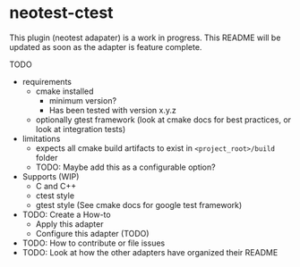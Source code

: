 # neotest-ctest

This plugin (neotest adapater) is a work in progress. This README will be updated
as soon as the adapter is feature complete.

TODO
- requirements
  - cmake installed
    - minimum version?
    - Has been tested with version x.y.z
  - optionally gtest framework (look at cmake docs for best practices, or look at integration tests)
- limitations
  - expects all cmake build artifacts to exist in `<project_root>/build` folder
  - TODO: Maybe add this as a configurable option?
- Supports (WIP)
  - C and C++
  - ctest style
  - gtest style (See cmake docs for google test framework)
- TODO: Create a How-to
  - Apply this adapter
  - Configure this adapter (TODO)
- TODO: How to contribute or file issues
- TODO: Look at how the other adapters have organized their README
